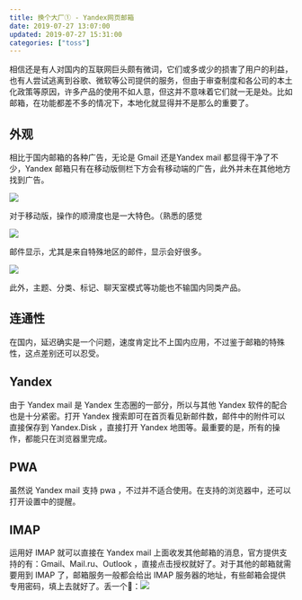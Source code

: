 ```yaml
---
title: 换个大厂① - Yandex网页邮箱
date: 2019-07-27 13:07:00
updated: 2019-07-27 15:31:00
categories: ["toss"]
---
```


相信还是有人对国内的互联网巨头颇有微词，它们或多或少的损害了用户的利益，也有人尝试逃离到谷歌、微软等公司提供的服务，但由于审查制度和各公司的本土化政策等原因，许多产品的使用不如人意，但这并不意味着它们就一无是处。比如邮箱，在功能都差不多的情况下，本地化就显得并不是那么的重要了。<!--more-->

## 外观

相比于国内邮箱的各种广告，无论是 Gmail 还是Yandex mail 都显得干净了不少，Yandex 邮箱只有在移动版侧栏下方会有移动端的广告，此外并未在其他地方找到广告。

![](/images/switch-yandex-mail/main.webp)

对于移动版，操作的顺滑度也是一大特色。（熟悉的感觉

![](/images/switch-yandex-mail/mobile.gif)

邮件显示，尤其是来自特殊地区的邮件，显示会好很多。

![](/images/switch-yandex-mail/compare-163.webp)

此外，主题、分类、标记、聊天室模式等功能也不输国内同类产品。

## 连通性

在国内，延迟确实是一个问题，速度肯定比不上国内应用，不过鉴于邮箱的特殊性，这点差别还可以忍受。

## Yandex

由于 Yandex mail 是 Yandex 生态圈的一部分，所以与其他 Yandex 软件的配合也是十分紧密。打开 Yandex 搜索即可在首页看见新邮件数，邮件中的附件可以直接保存到 Yandex.Disk ，直接打开 Yandex 地图等。最重要的是，所有的操作，都能只在浏览器里完成。

## PWA

虽然说 Yandex mail 支持 pwa ，不过并不适合使用。在支持的浏览器中，还可以打开设置中的提醒。

## IMAP

运用好 IMAP 就可以直接在 Yandex mail 上面收发其他邮箱的消息，官方提供支持的有：Gmail、Mail.ru、Outlook ，直接点击授权就好了。对于其他的邮箱就需要用到 IMAP 了，邮箱服务一般都会给出 IMAP 服务器的地址，有些邮箱会提供专用密码，填上去就好了。丢一个:chestnut:：![](/images/switch-yandex-mail/chestnut.webp)